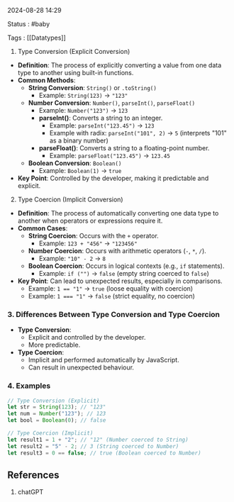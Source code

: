 2024-08-28 14:29

Status : #baby 

Tags : [[Datatypes]]

1. Type Conversion (Explicit Conversion)
- **Definition**: The process of explicitly converting a value from one data type to another using built-in functions.
- **Common Methods**:
  - **String Conversion**: `String()` or `.toString()`
    - Example: `String(123)` → `"123"`
  - **Number Conversion**: `Number()`, `parseInt()`, `parseFloat()`
    - Example: `Number("123")` → `123` 
    - **parseInt()**: Converts a string to an integer. 
	    - Example: `parseInt("123.45")` → `123` 
	    - Example with radix: `parseInt("101", 2)` → `5` (interprets "101" as a binary number) 
	- **parseFloat()**: Converts a string to a floating-point number. 
		- Example: `parseFloat("123.45")` → `123.45`
  - **Boolean Conversion**: `Boolean()`
    - Example: `Boolean(1)` → `true`
- **Key Point**: Controlled by the developer, making it predictable and explicit.

2. Type Coercion (Implicit Conversion)
- **Definition**: The process of automatically converting one data type to another when operators or expressions require it.
- **Common Cases**:
  - **String Coercion**: Occurs with the `+` operator.
    - Example: `123 + "456"` → `"123456"`
  - **Number Coercion**: Occurs with arithmetic operators (`-`, `*`, `/`).
    - Example: `"10" - 2` → `8`
  - **Boolean Coercion**: Occurs in logical contexts (e.g., `if` statements).
    - Example: `if ("")` → `false` (empty string coerced to `false`)
- **Key Point**: Can lead to unexpected results, especially in comparisons.
  - Example: `1 == "1"` → `true` (loose equality with coercion)
  - Example: `1 === "1"` → `false` (strict equality, no coercion)

### 3. Differences Between Type Conversion and Type Coercion
- **Type Conversion**:
  - Explicit and controlled by the developer.
  - More predictable.
- **Type Coercion**:
  - Implicit and performed automatically by JavaScript.
  - Can result in unexpected behaviour.

### 4. Examples

```js
// Type Conversion (Explicit)
let str = String(123); // "123"
let num = Number("123"); // 123
let bool = Boolean(0); // false

// Type Coercion (Implicit)
let result1 = 1 + "2"; // "12" (Number coerced to String)
let result2 = "5" - 2; // 3 (String coerced to Number)
let result3 = 0 == false; // true (Boolean coerced to Number)

```


## **References** 
1. chatGPT
